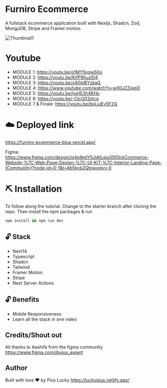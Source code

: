 # Furniro Ecommerce
A fullstack ecommerce application built with Nextjs, Shadcn, Zod, MongoDB, Stripe and Framer motion.

![Thumbnail1](https://github.com/PiusLucky/furniro-ecommerce/assets/32282934/6e93da77-ec95-4cb4-b678-3e2baea955a3)

# Youtube
- MODULE 1: https://youtu.be/g1MY5ngwS0o
- MODULE 2: https://youtu.be/KifP9huzlD4
- MODULE 3: https://youtu.be/xA0jpBYzkaQ
- MODULE 4: https://www.youtube.com/watch?v=wX0JZZiqei0
- MODULE 5: https://youtu.be/ijuHE3h4KHo
- MODULE 6: https://youtu.be/-ClcG03ztcg
- MODULE 7 & Finale: https://youtu.be/bpLuiEy5F2Q

# ☁️ Deployed link
https://furniro-ecommerce-blue.vercel.app/

Figma:  
https://www.figma.com/design/iq4p9mlY5JiAtLeiu05f0j/eCommerce-Website-%7C-Web-Page-Design-%7C-UI-KIT-%7C-Interior-Landing-Page-(Community)?node-id=0-1&t=Ab5kvb2Qtowxievv-0


# ⛏️ Installation
To follow along the tutorial. Change to the starter branch  after cloning the repo.
Then install the npm packages & run
```bash
npm install && npm run dev
```


## 🔓 Stack
- Next14
- Typescript
- Shadcn
- Tailwind
- Framer Motion
- Stripe
- Next Server Actions
  

## 🔓 Benefits
- Mobile Responsiveness
- Learn all the stack in one video


## Credits/Shout out
All thanks to Aashifa from the figma community
https://www.figma.com/@uiux_expert


## Author
Built with love ❤️ by Pius Lucky https://luckypius.netlify.app/

